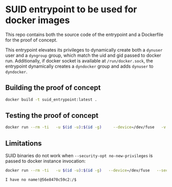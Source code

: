 # SUID entrypoint to be used for docker images

This repo contains both the source code of the entrypoint and a Dockerfile for the proof of concept.

This entrypoint elevates its privileges to dynamically create both a `dynuser` user
and a `dyngroup` group, which match the uid and gid passed to docker run. Additionally, if
docker socket is available at `/run/docker.sock`, the entrypoint dynamically creates a
`dyndocker` group and adds `dynuser` to `dyndocker`.

## Building the proof of concept

```bash
docker build -t suid_entrypoint:latest .
```

## Testing the proof of concept

```bash
docker run --rm -ti   -u $(id -u):$(id -g)     --device=/dev/fuse   -v /run/docker.sock:/run/docker.sock suid_entrypoint:latest /bin/bash
```

## Limitations

SUID binaries do not work when `--security-opt no-new-privileges` is passed to docker instance invocation:

```bash
docker run --rm -ti   -u $(id -u):$(id -g)   --device=/dev/fuse   --security-opt no-new-privileges -v /run/docker.sock:/run/docker.sock suid_entrypoint:latest /bin/bash
```

```
I have no name!@56e8470c59c2:/$ 
```
